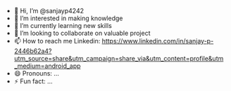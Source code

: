 - 👋 Hi, I’m @sanjayp4242
- 👀 I’m interested in making knowledge
- 🌱 I’m currently learning new skills
- 💞️ I’m looking to collaborate on valuable project
- 📫 How to reach me Linkedin: https://www.linkedin.com/in/sanjay-p-2446b62a4?utm_source=share&utm_campaign=share_via&utm_content=profile&utm_medium=android_app
- 😄 Pronouns: ...
- ⚡ Fun fact: ...

<!---
sanjayp4242/sanjayp4242 is a ✨ special ✨ repository because its `README.md` (this file) appears on your GitHub profile.
You can click the Preview link to take a look at your changes.
--->

